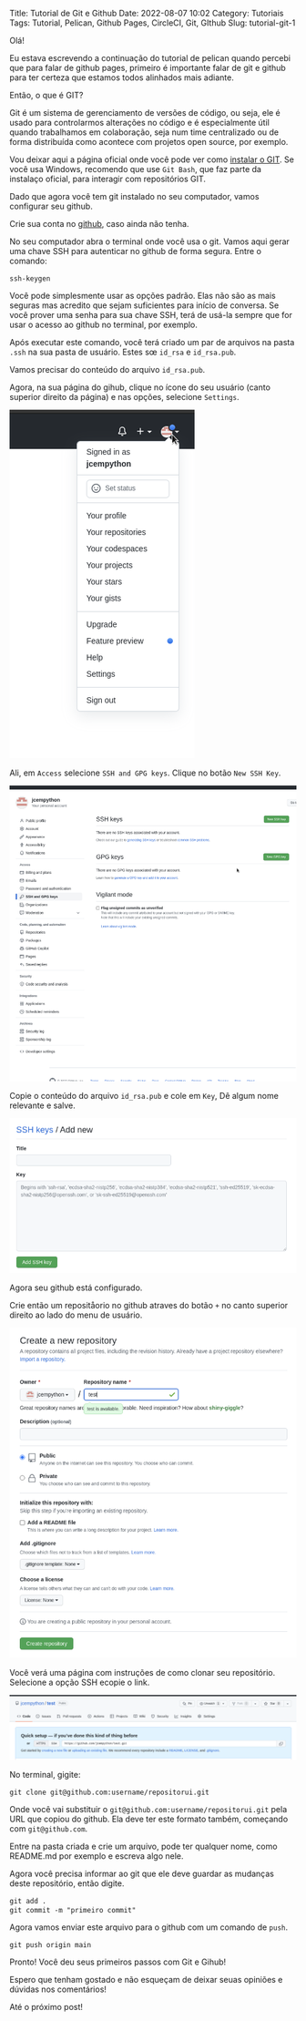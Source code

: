 Title: Tutorial de Git e Github
Date: 2022-08-07 10:02
Category: Tutoriais
Tags: Tutorial, Pelican, Github Pages, CircleCI, Git, GIthub
Slug: tutorial-git-1

Olá!

Eu estava escrevendo a continuação do tutorial de pelican quando percebi que para falar de github pages, primeiro é importante falar de git e github para ter certeza que estamos todos alinhados mais adiante.

Então, o que é GIT?

Git é um sistema de gerenciamento de versões de código, ou seja, ele é usado para controlarmos alterações no código e é especialmente útil quando trabalhamos em colaboração, seja num time centralizado ou de forma distribuída como acontece com projetos open source, por exemplo.

Vou deixar aqui a página oficial onde você pode ver como [instalar o GIT](https://git-scm.com/book/pt-br/v2/Come%C3%A7ando-Instalando-o-Git). Se você usa Windows, recomendo que use `Git Bash`, que faz parte da instalaço oficial, para interagir com repositórios GIT.

Dado que agora você tem git instalado no seu computador, vamos configurar seu github.

Crie sua conta no [github](https://github.com), caso ainda não tenha.

No seu computador abra o terminal onde você usa o git. Vamos aqui gerar uma chave SSH para autenticar no github de forma segura. Entre o comando:

    ssh-keygen

Você pode simplesmente usar as opções padrão. Elas não são as mais seguras mas acredito que sejam suficientes para início de conversa. Se você prover uma senha para sua chave SSH, terá de usá-la sempre que for usar o acesso ao github no terminal, por exemplo.

Após executar este comando, você terá criado um par de arquivos na pasta `.ssh` na sua pasta de usuário. Estes sœ `id_rsa` e `id_rsa.pub`.

Vamos precisar do conteúdo do arquivo `id_rsa.pub`.

Agora, na sua página do gihub, clique no ícone do seu usuário (canto superior direito da página) e nas opções, selecione `Settings`.

![Github User Settings](/images/githubUserMenu.png)

Ali, em `Access` selecione `SSH and GPG keys`. Clique no botão `New SSH Key`.

![Github Add SSH](/images/githubAddSSH.png)

Copie o conteúdo do arquivo `id_rsa.pub` e cole em `Key`, Dê algum nome relevante e salve.

![Github Save SSH](/images/githubSaveKey.png)

Agora seu github está configurado.

Crie então um repositåorio no github atraves do botão `+` no canto superior direito ao lado do menu de usuário.

![Github cria repositório](/images/githubCriaRepo.png)

Você verá uma página com instruções de como clonar seu repositório. Selecione a opção SSH ecopie o link.

![Github clona Repo](/images/githubCloneRepo.png)

No terminal, gigite:

    git clone git@github.com:username/repositorui.git

Onde você vai substituir o `git@github.com:username/repositorui.git` pela URL que copiou do github. Ela deve ter este formato também, começando com `git@github.com`.

Entre na pasta criada e crie um arquivo, pode ter qualquer nome, como README.md por exemplo e escreva algo nele.

Agora você precisa informar ao git que ele deve guardar as mudanças deste repositório, então digite.

    git add .
    git commit -m "primeiro commit"

Agora vamos enviar este arquivo para o github com um comando de `push`.

    git push origin main

Pronto! Você deu seus primeiros passos com Git e Gihub!

Espero que tenham gostado e não esqueçam de deixar seuas opiniões e dúvidas nos comentários!

Até o próximo post!

